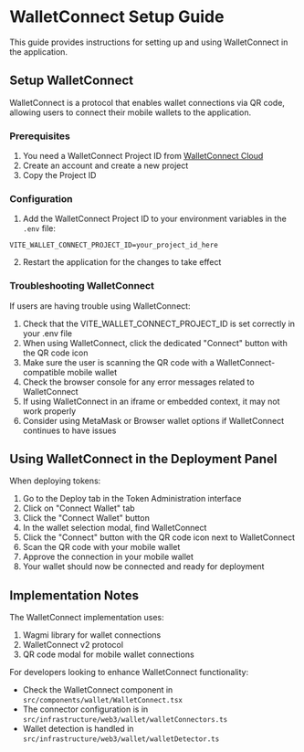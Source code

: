# WalletConnect Setup Guide

This guide provides instructions for setting up and using WalletConnect in the application.

## Setup WalletConnect

WalletConnect is a protocol that enables wallet connections via QR code, allowing users to connect their mobile wallets to the application.

### Prerequisites

1. You need a WalletConnect Project ID from [WalletConnect Cloud](https://cloud.walletconnect.com/)
2. Create an account and create a new project
3. Copy the Project ID

### Configuration

1. Add the WalletConnect Project ID to your environment variables in the `.env` file:

```
VITE_WALLET_CONNECT_PROJECT_ID=your_project_id_here
```

2. Restart the application for the changes to take effect

### Troubleshooting WalletConnect

If users are having trouble using WalletConnect:

1. Check that the VITE_WALLET_CONNECT_PROJECT_ID is set correctly in your .env file
2. When using WalletConnect, click the dedicated "Connect" button with the QR code icon
3. Make sure the user is scanning the QR code with a WalletConnect-compatible mobile wallet
4. Check the browser console for any error messages related to WalletConnect
5. If using WalletConnect in an iframe or embedded context, it may not work properly
6. Consider using MetaMask or Browser wallet options if WalletConnect continues to have issues

## Using WalletConnect in the Deployment Panel

When deploying tokens:

1. Go to the Deploy tab in the Token Administration interface
2. Click on "Connect Wallet" tab
3. Click the "Connect Wallet" button
4. In the wallet selection modal, find WalletConnect
5. Click the "Connect" button with the QR code icon next to WalletConnect
6. Scan the QR code with your mobile wallet
7. Approve the connection in your mobile wallet
8. Your wallet should now be connected and ready for deployment

## Implementation Notes

The WalletConnect implementation uses:

1. Wagmi library for wallet connections
2. WalletConnect v2 protocol
3. QR code modal for mobile wallet connections

For developers looking to enhance WalletConnect functionality:

- Check the WalletConnect component in `src/components/wallet/WalletConnect.tsx`
- The connector configuration is in `src/infrastructure/web3/wallet/walletConnectors.ts`
- Wallet detection is handled in `src/infrastructure/web3/wallet/walletDetector.ts` 
